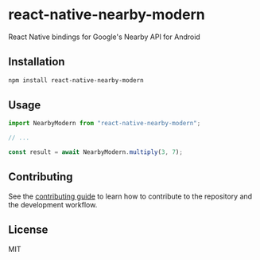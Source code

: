 # react-native-nearby-modern

React Native bindings for Google&#39;s Nearby API for Android

## Installation

```sh
npm install react-native-nearby-modern
```

## Usage

```js
import NearbyModern from "react-native-nearby-modern";

// ...

const result = await NearbyModern.multiply(3, 7);
```

## Contributing

See the [contributing guide](CONTRIBUTING.md) to learn how to contribute to the repository and the development workflow.

## License

MIT
